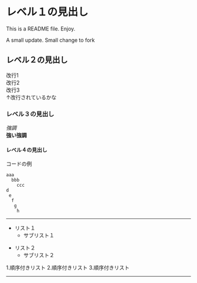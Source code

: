 # レベル１の見出し
This is a README file. Enjoy.

A small update.
Small change to fork

## レベル２の見出し
改行1  
改行2  
改行3  
↑改行されているかな

### レベル３の見出し
*強調*  
**強い強調**

#### レベル４の見出し
コードの例
```
aaa
  bbb
    ccc
d
 e
  f
   g
    h
```

---

- リスト１
  - サブリスト１

* リスト２
    * サブリスト２

1.順序付きリスト
2.順序付きリスト
3.順序付きリスト

***
